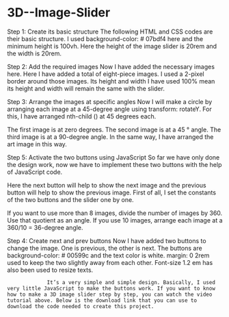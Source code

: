 # 3D--Image-Slider
Step 1: Create its basic structure
The following HTML and CSS codes are their basic structure. I used background-color: # 07bdf4 here and the minimum height is 100vh. Here the height of the image slider is 20rem and the width is 20rem.

Step 2: Add the required images
 Now I have added the necessary images here. Here I have added a total of eight-piece images. I used a 2-pixel border around those images. Its height and width I have used 100% mean its height and width will remain the same with the slider.

Step 3: Arrange the images at specific angles 
Now I will make a circle by arranging each image at a 45-degree angle using transform: rotateY. For this, I have arranged nth-child () at 45 degrees each. 

The first image is at zero degrees. The second image is at a 45 ° angle. The third image is at a 90-degree angle. In the same way, I have arranged the art image in this way.

Step 5: Activate the two buttons using JavaScript
So far we have only done the design work, now we have to implement these two buttons with the help of JavaScript code. 

Here the next button will help to show the next image and the previous button will help to show the previous image. First of all, I set the constants of the two buttons and the slider one by one.

 If you want to use more than 8 images, divide the number of images by 360. Use that quotient as an angle. If you use 10 images, arrange each image at a 360/10 = 36-degree angle.

Step 4: Create next and prev buttons 
Now I have added two buttons to change the image. One is previous, the other is next. The buttons are background-color: # 00599c and the text color is white. margin: 0 2rem used to keep the two slightly away from each other. Font-size 1.2 em has also been used to resize texts.

                 It’s a very simple and simple design. Basically, I used very little JavaScript to make the buttons work. If you want to know how to make a 3D image slider step by step, you can watch the video tutorial above. Below is the download link that you can use to download the code needed to create this project.
